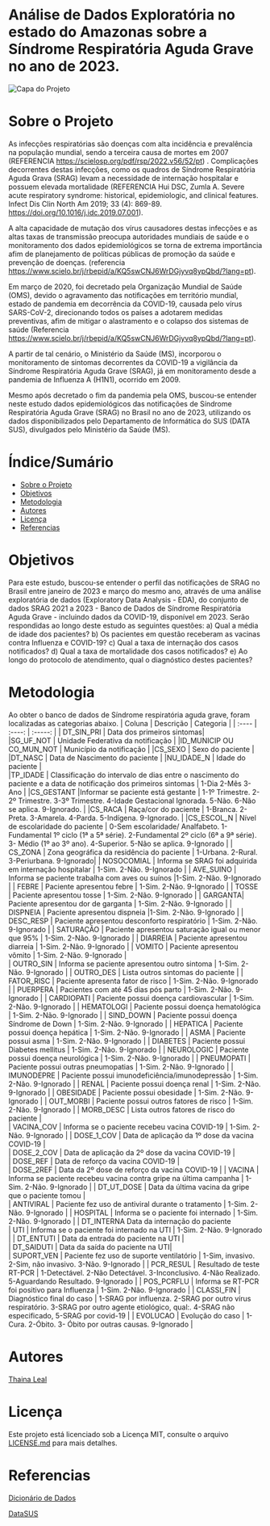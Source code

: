 # Análise de Dados Exploratória no estado do Amazonas sobre a Síndrome Respiratória Aguda Grave no ano de 2023.


![Capa do Projeto](https://dive.sc.gov.br/images/doencas%20e%20agravos/Doen%C3%A7as%20Definitivas/Banners-SRAG-736x378px.png)

# Sobre o Projeto
As infecções respiratórias são doenças com alta incidência e prevalência na população mundial, sendo a terceira causa de mortes em 2007 (REFERENCIA https://scielosp.org/pdf/rsp/2022.v56/52/pt) . Complicações decorrentes destas infecções, como os quadros de Síndrome Respiratória Aguda Grava (SRAG) levam a necessidade de internação hospitalar e possuem elevada mortalidade (REFERENCIA Hui DSC, Zumla A. Severe acute respiratory syndrome: historical, epidemiologic, and clinical features. Infect Dis Clin North Am 2019; 33 (4): 869-89. https://doi.org/10.1016/j.idc.2019.07.001).  

A alta capacidade de mutação dos vírus causadores destas infecções e as altas taxas de transmissão preocupa autoridades mundiais de saúde e o monitoramento dos dados epidemiológicos se torna de extrema importância afim de planejamento de políticas públicas de promoção da saúde e prevenção de doenças. (referencia https://www.scielo.br/j/rbepid/a/KQ5swCNJ6WrDGjyvq8ypQbd/?lang=pt). 

Em março de 2020, foi decretado pela Organização Mundial de Saúde (OMS), devido o agravamento das notificações em território mundial, estado de pandemia em decorrência da COVID-19, causada pelo vírus SARS-CoV-2, direcionando todos os países a adotarem medidas preventivas, afim de mitigar o alastramento e o colapso dos sistemas de saúde (Referencia https://www.scielo.br/j/rbepid/a/KQ5swCNJ6WrDGjyvq8ypQbd/?lang=pt). 

A partir de tal cenário, o Ministério da Saúde (MS), incorporou o monitoramento de sintomas decorrentes da COVID-19 a vigilância da Síndrome Respiratória Aguda Grave (SRAG), já em monitoramento desde a pandemia de Influenza A (H1N1), ocorrido em 2009.

Mesmo após decretado o fim da pandemia pela OMS, buscou-se entender neste estudo dados epidemiológicos das notificações de Síndrome Respiratória Aguda Grave (SRAG) no Brasil no ano de 2023, utilizando os dados disponibilizados pelo Departamento de Informática do SUS (DATA SUS), divulgados pelo Ministério da Saúde (MS). 

# Índice/Sumário

* [Sobre o Projeto](#sobre-o-projeto)
* [Objetivos](#objetivos)
* [Metodologia](#metodologia)
* [Autores](#autores)
* [Licença](#licença)
* [Referencias](#referencias)


# Objetivos
Para este estudo, buscou-se entender o perfil das notificações de SRAG no Brasil entre janeiro de 2023 e março do mesmo ano, através de uma análise exploratória de dados (Exploratory Data Analysis - EDA), do conjunto de dados SRAG 2021 a 2023 - Banco de Dados de Síndrome Respiratória Aguda Grave - incluindo dados da COVID-19, disponível em 2023. Serão respondidas ao longo deste estudo as seguintes questões:
a)	Qual a média de idade dos pacientes?
b)	Os pacientes em questão receberam as vacinas contra Influenza e COVID-19?
c)	Qual a taxa de internação dos casos notificados?
d)	Qual a taxa de mortalidade dos casos notificados?
e)	Ao longo do protocolo de atendimento, qual o diagnóstico destes pacientes?

# Metodologia
Ao obter o banco de dados de Síndrome respiratória aguda grave, foram localizadas as categorias abaixo.
| Coluna | Descrição | Categoria |
| :----         |     :----:      |          :-----: |
| DT_SIN_PRI |	Data dos primeiros sintomas| 	
|SG_UF_NOT |	Unidade Federativa da notificação |	
|ID_MUNICIP OU CO_MUN_NOT | Município da notificação |
|CS_SEXO | Sexo do paciente |
|DT_NASC | Data de Nascimento do paciente |	
|NU_IDADE_N | Idade do paciente |	
|TP_IDADE | Classificação do intervalo de dias entre o nascimento do paciente e a data de notificação dos primeiros sintomas | 1-Dia  2-Mês  3-Ano |
|CS_GESTANT |Informar se paciente está gestante | 1-1º Trimestre. 2-2º Trimestre. 3-3º Trimestre. 4-Idade Gestacional Ignorada. 5-Não. 6-Não se aplica. 9-Ignorado. |
|CS_RACA | Raça/cor do paciente | 1-Branca. 2-Preta.  3-Amarela.  4-Parda.  5-Indígena.  9-Ignorado. |
|CS_ESCOL_N |	Nível de escolaridade do paciente | 0-Sem escolaridade/ Analfabeto. 1-Fundamental 1º ciclo (1ª a 5ª série). 2-Fundamental 2º ciclo (6ª a 9ª série). 3- Médio (1º ao 3º ano). 4-Superior. 5-Não se aplica. 9-Ignorado |
| CS_ZONA | Zona geográfica da residência do paciente | 1-Urbana. 2-Rural. 3-Periurbana.  9-Ignorado|
| NOSOCOMIAL	 | Informa se SRAG foi adquirida em internação hospitalar | 1-Sim. 2-Não. 9-Ignorado |
| AVE_SUINO |	Informa se paciente trabalha com aves ou suínos  |1-Sim. 2-Não. 9-Ignorado |
| FEBRE	 | Paciente apresentou febre |	1-Sim. 2-Não. 9-Ignorado |
| TOSSE	 | Paciente apresentou tosse |	1-Sim. 2-Não. 9-Ignorado |
| GARGANTA|	Paciente apresentou dor de garganta |	1-Sim. 2-Não. 9-Ignorado |
| DISPNEIA | Paciente apresentou dispneia  |1-Sim. 2-Não. 9-Ignorado |
| DESC_RESP |	Paciente apresentou desconforto respiratório |	1-Sim. 2-Não. 9-Ignorado |
| SATURAÇÃO |  Paciente apresentou saturação igual ou menor que 95% | 1-Sim. 2-Não. 9-Ignorado |
| DIARREIA | Paciente apresentou diarreia |  1-Sim. 2-Não. 9-Ignorado |
| VOMITO | Paciente apresentou vômito | 1-Sim. 2-Não. 9-Ignorado |		
| OUTRO_SIN |	Informa se paciente apresentou outro sintoma | 1-Sim. 2-Não. 9-Ignorado |
| OUTRO_DES |	Lista outros sintomas do paciente |	
| FATOR_RISC |	Paciente apresenta fator de risco | 1-Sim. 2-Não. 9-Ignorado |
| PUERPERA | Pacientes com até 45 dias pós parto | 1-Sim. 2-Não. 9-Ignorado |
| CARDIOPATI |	Paciente possui doença cardiovascular | 1-Sim. 2-Não. 9-Ignorado |
| HEMATOLOGI | Paciente possui doença hematológica | 1-Sim. 2-Não. 9-Ignorado |
| SIND_DOWN | Paciente possui doença Síndrome de Down | 1-Sim. 2-Não. 9-Ignorado |
| HEPATICA | Paciente possui doença hepática | 1-Sim. 2-Não. 9-Ignorado |
| ASMA | Paciente possui asma	 | 1-Sim. 2-Não. 9-Ignorado |
| DIABETES | Paciente possui Diabetes mellitus | 1-Sim. 2-Não. 9-Ignorado |
| NEUROLOGIC	| Paciente possui doença neurológica |	1-Sim. 2-Não. 9-Ignorado |
| PNEUMOPATI	| Paciente possui outras pneumopatias | 1-Sim. 2-Não. 9-Ignorado |
| IMUNODEPRE | Paciente possui imunodeficiência/imunodepressão |	1-Sim. 2-Não. 9-Ignorado |
| RENAL | Paciente possui doença renal	 | 1-Sim. 2-Não. 9-Ignorado |
| OBESIDADE |	Paciente possui obesidade | 1-Sim. 2-Não. 9-Ignorado |
| OUT_MORBI | Paciente possui outros fatores de risco | 1-Sim. 2-Não. 9-Ignorado |
| MORB_DESC | Lista outros fatores de risco do paciente |	
| VACINA_COV | Informa se o paciente recebeu vacina COVID-19 | 1-Sim. 2-Não. 9-Ignorado |
| DOSE_1_COV | Data de aplicação da 1º dose da vacina COVID-19 |	
| DOSE_2_COV | Data de aplicação da 2º dose da vacina COVID-19 |	
| DOSE_REF | Data de reforço da vacina COVID-19 |	
| DOSE_2REF |	Data da 2º dose de reforço da vacina COVID-19	|
| VACINA | Informa se paciente recebeu vacina contra gripe na última campanha | 1-Sim. 2-Não. 9-Ignorado |
| DT_UT_DOSE | Data da última vacina da gripe que o paciente tomou |	
| ANTIVIRAL |	Paciente fez uso de antiviral durante o tratamento | 1-Sim. 2-Não. 9-Ignorado |
| HOSPITAL |	Informa se o paciente foi internado | 1-Sim. 2-Não. 9-Ignorado |
| DT_INTERNA	Data da internação do paciente	
| UTI |	Informa se o paciente foi internado na UTI | 1-Sim. 2-Não. 9-Ignorado |
| DT_ENTUTI |	Data da entrada do paciente na UTI |	
| DT_SAIDUTI |	Data da saída do paciente na UTI|	
| SUPORT_VEN | Paciente fez uso de suporte ventilatório |	1-Sim, invasivo. 2-Sim, não invasivo. 3-Não. 9-Ignorado |
| PCR_RESUL	| Resultado de teste RT-PCR |	1-Detectável. 2-Não Detectável. 3-Inconclusivo. 4-Não Realizado. 5-Aguardando Resultado. 9-Ignorado |
| POS_PCRFLU |	Informa se RT-PCR foi positivo para Influenza |	1-Sim. 2-Não. 9-Ignorado |
| CLASSI_FIN |	Diagnóstico final do caso |	1-SRAG por influenza. 2-SRAG por outro vírus respiratório. 3-SRAG por outro agente etiológico, qual:. 4-SRAG não especificado, 5-SRAG por covid-19 |
| EVOLUCAO |	Evolução do caso |	1-Cura. 2-Óbito. 3- Óbito por outras causas.  9-Ignorado | 


# Autores

[Thaina Leal](https://github.com/Thaina-Leal)

# Licença

Este projeto está licenciado sob a Licença MIT,  consulte o arquivo [LICENSE.md](LICENSE.md) para mais detalhes.

# Referencias
[Dicionário de Dados](https://s3.sa-east-1.amazonaws.com/ckan.saude.gov.br/SRAG/pdfs/Dicionario_de_Dados_SRAG_Hospitalizado_19.09.2022.pdf)

[DataSUS](https://opendatasus.saude.gov.br/dataset/srag-2021-a-2023)
